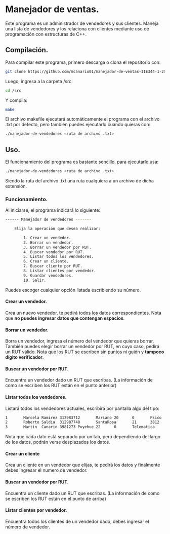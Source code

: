 # Manejador de ventas.
Este programa es un administrador de vendedores y sus clientes. Maneja una lista de vendedores y los relaciona con clientes mediante uso de programación con estructuras de C++.

## Compilación.
Para compilar este programa, primero descarga o clona el repositorio con:
```bash
git clone https://github.com/mcanario01/manejador-de-ventas-IIE344-1-2S22
```
Luego, ingresa a la carpeta /src:
```bash
cd /src
```
Y compila:
```bash
make
```
El archivo makefile ejecutará automáticamente el programa con el archivo .txt por defecto, pero también puedes ejecutarlo cuando quieras con:
```bash
./manejador-de-vendedores <ruta de archivo .txt>
```

## Uso.
El funcionamiento del programa es bastante sencillo, para ejecutarlo usa:
```bash
./manejador-de-vendedores <ruta de archivo .txt>
```
Siendo la ruta del archivo .txt una ruta cualquiera a un archivo de dicha extensión.

### Funcionamiento.
Al iniciarse, el programa indicará lo siguiente:
```bash
------ Manejador de vendedores -------

	Elija la operación que desea realizar:

		1. Crear un vendedor.
		2. Borrar un vendedor.
		3. Borrar un vendedor por RUT.
		4. Buscar vendedor por RUT.
		5. Listar todos los vendedores.
		6. Crear un cliente.
		7. Buscar cliente por RUT.
		8. Listar clientes por vendedor.
		9. Guardar vendedores.
		10. Salir.
```
Puedes escoger cualquier opción listada escribiendo su número.

#### Crear un vendedor.
Crea un nuevo vendedor, te pedirá todos los datos correspondientes. Nota que **no puedes ingresar datos que contengan espacios**.
#### Borrar un vendedor.
Borra un vendedor, ingresa el número del vendedor que quieras borrar. También puedes elegir borrar un vendedor por RUT, en cuyo caso, pedirá un RUT válido. Nota que los RUT se escriben sin puntos ni guión y **tampoco dígito verificador**.
#### Buscar un vendedor por RUT.
Encuentra un vendedor dado un RUT que escribas. (La información de como se escriben los RUT están en el punto anterior)
#### Listar todos los vendedores.
Listará todos los vendedores actuales, escribirá por pantalla algo del tipo:
```bash
1       Marcela Ramirez 312983712       Mariano 20      0       Psico   239812  48102
2       Roberto Saldia  312987748       SantaRosa       21      3812    Saul    318278  319820
3       Martin  Canario 3981273 Puyehue 22      0       Telematica      3918273 3019289
```
Nota que cada dato está separado por un tab, pero dependiendo del largo de los datos, podrán verse desplazados los datos.
#### Crear un cliente
Crea un cliente en un vendedor que elijas, te pedirá los datos y finalmente debes ingresar el numero de vendedor.
#### Buscar un vendedor por RUT.
Encuentra un cliente dado un RUT que escribas. (La información de como se escriben los RUT están en el punto de arriba)
#### Listar clientes por vendedor.
Encuentra todos los clientes de un vendedor dado, debes ingresar el número de vendedor.
